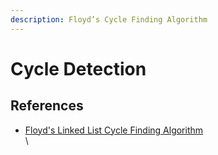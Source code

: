 ```yaml
---
description: Floyd’s Cycle Finding Algorithm
---
```


# Cycle Detection

## References&#x20;

* [Floyd's Linked List Cycle Finding Algorithm\
  ](https://cp-algorithms.com/others/tortoise\_and\_hare.html)\
